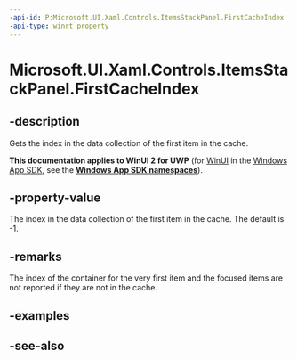 ```yaml
---
-api-id: P:Microsoft.UI.Xaml.Controls.ItemsStackPanel.FirstCacheIndex
-api-type: winrt property
---
```


<!-- Property syntax
public int FirstCacheIndex { get; }
-->

# Microsoft.UI.Xaml.Controls.ItemsStackPanel.FirstCacheIndex

## -description
Gets the index in the data collection of the first item in the cache.

**This documentation applies to WinUI 2 for UWP** (for [WinUI](/windows/apps/winui/winui3/) in the [Windows App SDK](/windows/apps/windows-app-sdk/), see the **[Windows App SDK namespaces](/windows/windows-app-sdk/api/winrt/)**).

## -property-value
The index in the data collection of the first item in the cache. The default is -1.

## -remarks
The index of the container for the very first item and the focused items are not reported if they are not in the cache.

## -examples

## -see-also
